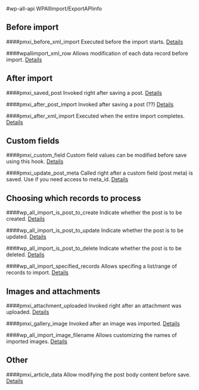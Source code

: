 #wp-all-api
WPAllImport/ExportAPIinfo

## Before import
####pmxi_before_xml_import
Executed before the import starts.
[Details](all-import/pmxi_before_xml_import.php)

####wpallimport_xml_row
Allows modification of each data record before import.
[Details](all-import/wpallimport_xml_row.php)

## After import
####pmxi_saved_post
Invoked right after saving a post.
[Details](all-import/pmxi_saved_post.php)

####pmxi_after_post_import
Invoked after saving a post (??)
[Details](all-import/pmxi_after_post_import.php)

####pmxi_after_xml_import
Executed when the entire import completes.
[Details](all-import/pmxi_after_xml_import.php)

## Custom fields
####pmxi_custom_field
Custom field values can be modified before save using this hook.
[Details](all-import/pmxi_custom_field.php)
 
####pmxi_update_post_meta
Called right after a custom field (post meta) is saved. Use if you need access to meta_id.
[Details](all-import/pmxi_update_post_meta.php)

## Choosing which records to process
####wp_all_import_is_post_to_create
Indicate whether the post is to be created.
[Details](all-import/wp_all_import_is_post_to_create.php)

####wp_all_import_is_post_to_update
Indicate whether the post is to be updated.
[Details](all-import/wp_all_import_is_post_to_update.php)

####wp_all_import_is_post_to_delete
Indicate whether the post is to be deleted.
[Details](all-import/wp_all_import_is_post_to_delete.php)

####wp_all_import_specified_records
Allows specifing a list/range of records to import.
[Details](all-import/wp_all_import_specified_records.php)

## Images and attachments
####pmxi_attachment_uploaded
Invoked right after an attachment was uploaded.
[Details](all-import/pmxi_attachment_uploaded.php)

####pmxi_gallery_image
Invoked after an image was imported.
[Details](all-import/pmxi_gallery_image.php)

####wp_all_import_image_filename
Allows customizing the names of imported images.
[Details](all-import/wp_all_import_image_filename.php)

## Other
####pmxi_article_data
Allow modifying the post body content before save.
[Details](all-import/pmxi_article_data.php)


